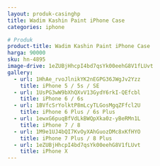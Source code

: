 ```yaml
---
layout: produk-casinghp
title: Wadim Kashin Paint iPhone Case
categories: iphone

# Produk
product-title: Wadim Kashin Paint iPhone Case
harga: 90000
sku: hn-4895
image-drive: 1eZUBjHhcpI4bd7qsYk00eehG8V1fLUvt
gallery:
  - url: 1HhAe_rvoJlnikYK2nEGPG36JWgJv2Yzz
    title: iPhone 5 / 5s / SE
  - url: 1UsPG3wW9bXhQXvV13GydY6rkI-QEfcbl
    title: iPhone 6 / 6s
  - url: 1BVfcSrYolktP8mLcyTLGosMgqZFfcl2U
    title: iPhone 6 Plus / 6s Plus
  - url: 1ewxG6puqBfVdLkBWQpXka0z-yBeRMn1L
    title: iPhone 7 / 8
  - url: 1M9e1UJ4bQI7KvOyXAhGuozDMc8xKfHYO
    title: iPhone 7 Plus / 8 Plus
  - url: 1eZUBjHhcpI4bd7qsYk00eehG8V1fLUvt
    title: iPhone X
---
```

